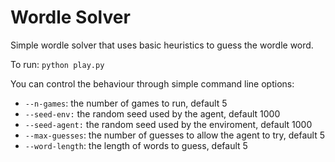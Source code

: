 # Wordle Solver

Simple wordle solver that uses basic heuristics to guess the wordle word.

To run: `python play.py`

You can control the behaviour through simple command line options:

* `--n-games`: the number of games to run, default 5
* `--seed-env:` the random seed used by the agent, default 1000
* `--seed-agent:` the random seed used by the enviroment, default 1000
* `--max-guesses`: the number of guesses to allow the agent to try, default 5
* `--word-length`: the length of words to guess, default 5
